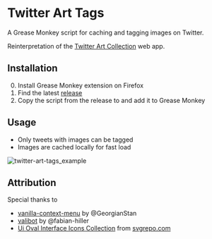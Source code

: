 # Twitter Art Tags

A Grease Monkey script for caching and tagging images on Twitter.

Reinterpretation of the [Twitter Art Collection](https://github.com/poohcom1/twitter-art-collection) web app.

## Installation

0. Install Grease Monkey extension on Firefox
1. Find the latest [release](https://github.com/poohcom1/twitter-art-tags/releases)
2. Copy the script from the release to and add it to Grease Monkey

## Usage

-   Only tweets with images can be tagged
-   Images are cached locally for fast load

![twitter-art-tags_example](https://github.com/poohcom1/twitter-art-tags/assets/74857873/dcf52dd9-2334-4c7c-a982-ab66bf759585)

## Attribution

Special thanks to

-   [vanilla-context-menu](https://github.com/GeorgianStan/vanilla-context-menu) by @GeorgianStan
-   [valibot](https://github.com/fabian-hiller/valibot) by @fabian-hiller
-   [Ui Oval Interface Icons Collection](https://www.svgrepo.com/collection/ui-oval-interface-icons) from [svgrepo.com](https://www.svgrepo.com/)
